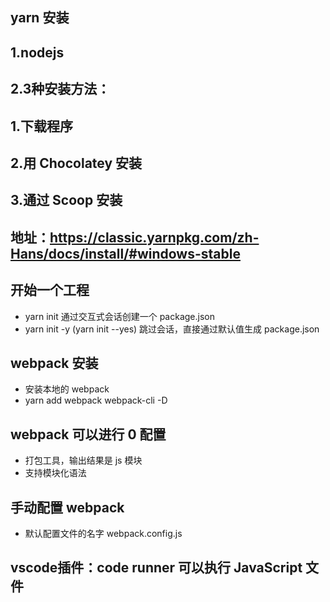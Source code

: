 ## yarn 安装
## 1.nodejs
## 2.3种安装方法：
##     1.下载程序
##     2.用 Chocolatey 安装
##     3.通过 Scoop 安装
## 地址：https://classic.yarnpkg.com/zh-Hans/docs/install/#windows-stable

## 开始一个工程 
- yarn init                         通过交互式会话创建一个 package.json
- yarn init -y (yarn init --yes)    跳过会话，直接通过默认值生成 package.json

## webpack 安装
- 安装本地的 webpack
- yarn add webpack webpack-cli -D

## webpack 可以进行 0 配置
- 打包工具，输出结果是 js 模块
- 支持模块化语法

## 手动配置 webpack 
- 默认配置文件的名字 webpack.config.js

## vscode插件：code runner 可以执行 JavaScript 文件